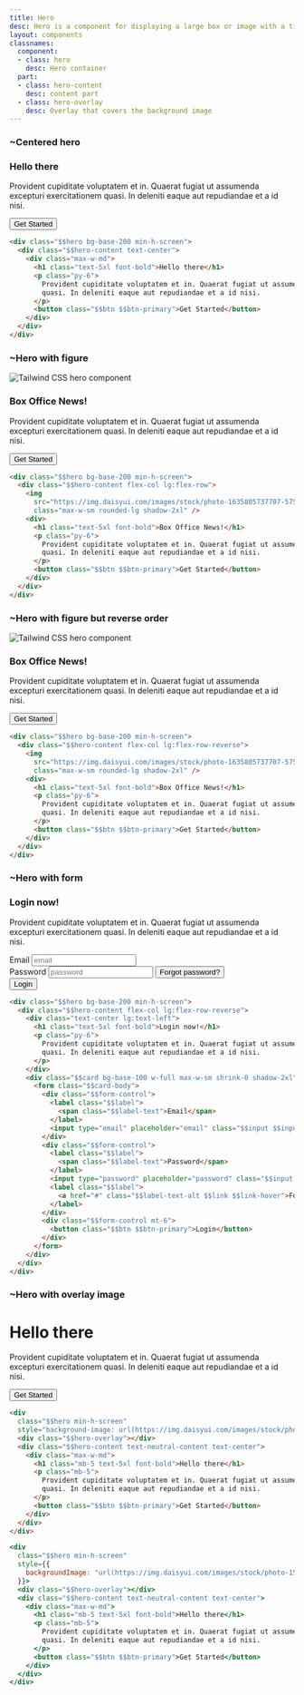 ```yaml
---
title: Hero
desc: Hero is a component for displaying a large box or image with a title and description.
layout: components
classnames:
  component:
  - class: hero
    desc: Hero container
  part:
  - class: hero-content
    desc: content part
  - class: hero-overlay
    desc: Overlay that covers the background image
---
```


<script>
  import Component from "$components/Component.svelte"
</script>

### ~Centered hero
<div class="hero min-h-[30rem] rounded bg-base-200">
  <div class="text-center hero-content">
    <div class="max-w-md">
      <h3 class="text-5xl font-bold">Hello there</h3>
      <p class="py-6">Provident cupiditate voluptatem et in. Quaerat fugiat ut assumenda excepturi exercitationem quasi. In deleniti eaque aut repudiandae et a id nisi.</p>
      <button class="btn btn-primary">Get Started</button>
    </div>
  </div>
</div>

```html
<div class="$$hero bg-base-200 min-h-screen">
  <div class="$$hero-content text-center">
    <div class="max-w-md">
      <h1 class="text-5xl font-bold">Hello there</h1>
      <p class="py-6">
        Provident cupiditate voluptatem et in. Quaerat fugiat ut assumenda excepturi exercitationem
        quasi. In deleniti eaque aut repudiandae et a id nisi.
      </p>
      <button class="$$btn $$btn-primary">Get Started</button>
    </div>
  </div>
</div>
```


### ~Hero with figure
<div class="hero min-h-[30rem] rounded bg-base-200">
  <div class="flex-col hero-content lg:flex-row">
    <img src="https://img.daisyui.com/images/stock/photo-1635805737707-575885ab0820.webp" class="max-w-sm rounded-lg shadow-2xl" alt="Tailwind CSS hero component" />
    <div>
      <h3 class="text-5xl font-bold">Box Office News!</h3>
      <p class="py-6">Provident cupiditate voluptatem et in. Quaerat fugiat ut assumenda excepturi exercitationem quasi. In deleniti eaque aut repudiandae et a id nisi.</p>
      <button class="btn btn-primary">Get Started</button>
    </div>
  </div>
</div>

```html
<div class="$$hero bg-base-200 min-h-screen">
  <div class="$$hero-content flex-col lg:flex-row">
    <img
      src="https://img.daisyui.com/images/stock/photo-1635805737707-575885ab0820.webp"
      class="max-w-sm rounded-lg shadow-2xl" />
    <div>
      <h1 class="text-5xl font-bold">Box Office News!</h1>
      <p class="py-6">
        Provident cupiditate voluptatem et in. Quaerat fugiat ut assumenda excepturi exercitationem
        quasi. In deleniti eaque aut repudiandae et a id nisi.
      </p>
      <button class="$$btn $$btn-primary">Get Started</button>
    </div>
  </div>
</div>
```


### ~Hero with figure but reverse order
<div class="hero min-h-[30rem] rounded bg-base-200">
  <div class="flex-col hero-content lg:flex-row-reverse">
    <img src="https://img.daisyui.com/images/stock/photo-1635805737707-575885ab0820.webp" class="max-w-sm rounded-lg shadow-2xl" alt="Tailwind CSS hero component" />
    <div>
      <h3 class="text-5xl font-bold">Box Office News!</h3>
      <p class="py-6">Provident cupiditate voluptatem et in. Quaerat fugiat ut assumenda excepturi exercitationem quasi. In deleniti eaque aut repudiandae et a id nisi.</p>
      <button class="btn btn-primary">Get Started</button>
    </div>
  </div>
</div>

```html
<div class="$$hero bg-base-200 min-h-screen">
  <div class="$$hero-content flex-col lg:flex-row-reverse">
    <img
      src="https://img.daisyui.com/images/stock/photo-1635805737707-575885ab0820.webp"
      class="max-w-sm rounded-lg shadow-2xl" />
    <div>
      <h1 class="text-5xl font-bold">Box Office News!</h1>
      <p class="py-6">
        Provident cupiditate voluptatem et in. Quaerat fugiat ut assumenda excepturi exercitationem
        quasi. In deleniti eaque aut repudiandae et a id nisi.
      </p>
      <button class="$$btn $$btn-primary">Get Started</button>
    </div>
  </div>
</div>
```


### ~Hero with form
<div class="hero min-h-[30rem] rounded bg-base-200">
  <div class="flex-col hero-content lg:flex-row-reverse">
    <div class="text-center lg:text-left">
      <h3 class="text-5xl font-bold">Login now!</h3>
      <p class="py-6">Provident cupiditate voluptatem et in. Quaerat fugiat ut assumenda excepturi exercitationem quasi. In deleniti eaque aut repudiandae et a id nisi.</p>
    </div>
    <div class="card shrink-0 w-full max-w-sm shadow-2xl bg-base-100">
      <div class="card-body">
        <div class="form-control">
          <label class="label" for="input1">
            <span class="label-text">Email</span>
          </label>
          <input type="email" placeholder="email" class="input input-bordered" required id="input1" />
        </div>
        <div class="form-control">
          <label class="label" for="input2">
            <span class="label-text">Password</span>
          </label>
          <input type="password" placeholder="password" class="input input-bordered" required for="input2" />
          <label class="label">
            <button class="label-text-alt link link-hover">Forgot password?</button>
          </label>
        </div>
        <div class="form-control mt-6">
          <button class="btn btn-primary">Login</button>
        </div>
      </div>
    </div>
  </div>
</div>

```html
<div class="$$hero bg-base-200 min-h-screen">
  <div class="$$hero-content flex-col lg:flex-row-reverse">
    <div class="text-center lg:text-left">
      <h1 class="text-5xl font-bold">Login now!</h1>
      <p class="py-6">
        Provident cupiditate voluptatem et in. Quaerat fugiat ut assumenda excepturi exercitationem
        quasi. In deleniti eaque aut repudiandae et a id nisi.
      </p>
    </div>
    <div class="$$card bg-base-100 w-full max-w-sm shrink-0 shadow-2xl">
      <form class="$$card-body">
        <div class="$$form-control">
          <label class="$$label">
            <span class="$$label-text">Email</span>
          </label>
          <input type="email" placeholder="email" class="$$input $$input-bordered" required />
        </div>
        <div class="$$form-control">
          <label class="$$label">
            <span class="$$label-text">Password</span>
          </label>
          <input type="password" placeholder="password" class="$$input $$input-bordered" required />
          <label class="$$label">
            <a href="#" class="$$label-text-alt $$link $$link-hover">Forgot password?</a>
          </label>
        </div>
        <div class="$$form-control mt-6">
          <button class="$$btn $$btn-primary">Login</button>
        </div>
      </form>
    </div>
  </div>
</div>
```


### ~Hero with overlay image
<div class="hero min-h-[30rem] rounded" style="background-image: url(https://img.daisyui.com/images/stock/photo-1507358522600-9f71e620c44e.webp);">
  <div class="hero-overlay rounded"></div>
  <div class="text-center hero-content text-neutral-content">
    <div class="max-w-md">
      <h1 class="mb-5 text-5xl font-bold">Hello there</h1>
      <p class="mb-5">Provident cupiditate voluptatem et in. Quaerat fugiat ut assumenda excepturi exercitationem quasi. In deleniti eaque aut repudiandae et a id nisi.</p>
      <button class="btn btn-primary">Get Started</button>
    </div>
  </div>
</div>

```html
<div
  class="$$hero min-h-screen"
  style="background-image: url(https://img.daisyui.com/images/stock/photo-1507358522600-9f71e620c44e.webp);">
  <div class="$$hero-overlay"></div>
  <div class="$$hero-content text-neutral-content text-center">
    <div class="max-w-md">
      <h1 class="mb-5 text-5xl font-bold">Hello there</h1>
      <p class="mb-5">
        Provident cupiditate voluptatem et in. Quaerat fugiat ut assumenda excepturi exercitationem
        quasi. In deleniti eaque aut repudiandae et a id nisi.
      </p>
      <button class="$$btn $$btn-primary">Get Started</button>
    </div>
  </div>
</div>
```
```jsx
<div
  class="$$hero min-h-screen"
  style={{
    backgroundImage: "url(https://img.daisyui.com/images/stock/photo-1507358522600-9f71e620c44e.webp)",
  }}>
  <div class="$$hero-overlay"></div>
  <div class="$$hero-content text-neutral-content text-center">
    <div class="max-w-md">
      <h1 class="mb-5 text-5xl font-bold">Hello there</h1>
      <p class="mb-5">
        Provident cupiditate voluptatem et in. Quaerat fugiat ut assumenda excepturi exercitationem
        quasi. In deleniti eaque aut repudiandae et a id nisi.
      </p>
      <button class="$$btn $$btn-primary">Get Started</button>
    </div>
  </div>
</div>
```
